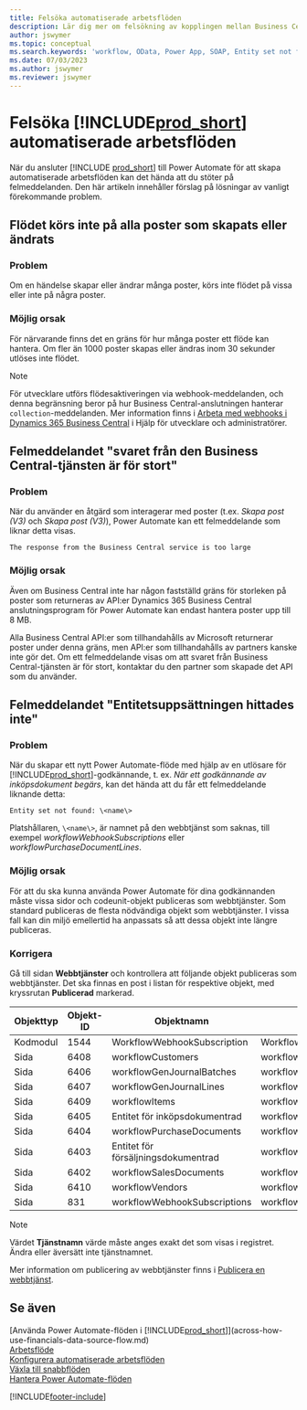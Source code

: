 ```yaml
---
title: Felsöka automatiserade arbetsflöden
description: Lär dig mer om felsökning av kopplingen mellan Business Central och Power Automate när du skapar ett automatiserat arbetsflöde.
author: jswymer
ms.topic: conceptual
ms.search.keywords: 'workflow, OData, Power App, SOAP, Entity set not found, workflowWebhookSubscriptions, Power Automate,'
ms.date: 07/03/2023
ms.author: jswymer
ms.reviewer: jswymer
---
```


# <a name="troubleshoot-your--automated-workflows"></a>Felsöka [!INCLUDE[prod_short](includes/prod_short.md)] automatiserade arbetsflöden

När du ansluter [!INCLUDE [prod_short](includes/prod_short.md)] till Power Automate för att skapa automatiserade arbetsflöden kan det hända att du stöter på felmeddelanden. Den här artikeln innehåller förslag på lösningar av vanligt förekommande problem.

## <a name="flow-doesnt-run-on-all-records-created-or-changed"></a>Flödet körs inte på alla poster som skapats eller ändrats

### <a name="problem"></a>Problem

Om en händelse skapar eller ändrar många poster, körs inte flödet på vissa eller inte på några poster.

### <a name="possible-cause"></a>Möjlig orsak

För närvarande finns det en gräns för hur många poster ett flöde kan hantera. Om fler än 1000 poster skapas eller ändras inom 30 sekunder utlöses inte flödet.

> [!NOTE]
> För utvecklare utförs flödesaktiveringen via webhook-meddelanden, och denna begränsning beror på hur Business Central-anslutningen hanterar `collection`-meddelanden. Mer information finns i [Arbeta med webhooks i Dynamics 365 Business Central](/dynamics365/business-central/dev-itpro/api-reference/v2.0/dynamics-subscriptions#notes-for-power-automate-flows) i Hjälp för utvecklare och administratörer.

## <a name="the-response-from-the-business-central-service-is-too-large-error"></a>Felmeddelandet "svaret från den Business Central-tjänsten är för stort"

### <a name="problem-1"></a>Problem

När du använder en åtgärd som interagerar med poster (t.ex. *Skapa post (V3)* och *Skapa post (V3)*), Power Automate kan ett felmeddelande som liknar detta visas.

`The response from the Business Central service is too large`

### <a name="possible-cause-1"></a>Möjlig orsak

Även om Business Central inte har någon fastställd gräns för storleken på poster som returneras av API:er Dynamics 365 Business Central anslutningsprogram för Power Automate kan endast hantera poster upp till 8 MB.

Alla Business Central API:er som tillhandahålls av Microsoft returnerar poster under denna gräns, men API:er som tillhandahålls av partners kanske inte gör det. Om ett felmeddelande visas om att svaret från Business Central-tjänsten är för stort, kontaktar du den partner som skapade det API som du använder.

## <a name="entity-set-not-found-error"></a>Felmeddelandet "Entitetsuppsättningen hittades inte"

### <a name="problem-2"></a>Problem

När du skapar ett nytt Power Automate-flöde med hjälp av en utlösare för [!INCLUDE[prod_short](includes/prod_short.md)]-godkännande, t. ex. *När ett godkännande av inköpsdokument begärs*, kan det hända att du får ett felmeddelande liknande detta:

`Entity set not found: \<name\>`

Platshållaren, `\<name\>`, är namnet på den webbtjänst som saknas, till exempel *workflowWebhookSubscriptions* eller *workflowPurchaseDocumentLines*.

### <a name="possible-cause-2"></a>Möjlig orsak

För att du ska kunna använda Power Automate för dina godkännanden måste vissa sidor och codeunit-objekt publiceras som webbtjänster. Som standard publiceras de flesta nödvändiga objekt som webbtjänster. I vissa fall kan din miljö emellertid ha anpassats så att dessa objekt inte längre publiceras.

### <a name="fix"></a>Korrigera

Gå till sidan **Webbtjänster** och kontrollera att följande objekt publiceras som webbtjänster. Det ska finnas en post i listan för respektive objekt, med kryssrutan **Publicerad** markerad.  

| Objekttyp | Objekt-ID | Objektnamn | Tjänstnamn |
|--|--|--|--|
| Kodmodul | 1544 | WorkflowWebhookSubscription | WorkflowActionResponse |
| Sida | 6408 | workflowCustomers | workflowCustomers |
| Sida | 6406 | workflowGenJournalBatches | workflowGenJournalBatches |
| Sida | 6407 | workflowGenJournalLines | workflowGenJournalLines |
| Sida | 6409 | workflowItems | workflowItems |
| Sida | 6405 | Entitet för inköpsdokumentrad | workflowPurchaseDocumentLines |
| Sida | 6404 | workflowPurchaseDocuments | workflowPurchaseDocuments |
| Sida | 6403 | Entitet för försäljningsdokumentrad | workflowSalesDocumentLines |
| Sida | 6402 | workflowSalesDocuments | workflowSalesDocuments |
| Sida | 6410 | workflowVendors | workflowVendors |
| Sida | 831 | workflowWebhookSubscriptions | workflowWebhookSubscriptions |

> [!NOTE]
> Värdet **Tjänstnamn** värde måste anges exakt det som visas i registret. Ändra eller äversätt inte tjänstnamnet.

Mer information om publicering av webbtjänster finns i [Publicera en webbtjänst](across-how-publish-web-service.md).

## <a name="see-also"></a>Se även

[Använda Power Automate-flöden i [!INCLUDE[prod_short](includes/prod_short.md)]](across-how-use-financials-data-source-flow.md)  
[Arbetsflöde](across-workflow.md)  
[Konfigurera automatiserade arbetsflöden](/dynamics365/business-central/dev-itpro/powerplatform/automate-workflows)  
[Växla till snabbflöden](/dynamics365/business-central/dev-itpro/powerplatform/instant-flows)  
[Hantera Power Automate-flöden](/dynamics365/business-central/dev-itpro/powerplatform/manage-power-automate-flows)  

[!INCLUDE[footer-include](includes/footer-banner.md)]
